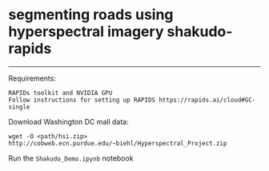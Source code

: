# segmenting roads using hyperspectral imagery shakudo-rapids
---
Requirements:
```
RAPIDs toolkit and NVIDIA GPU
Follow instructions for setting up RAPIDS https://rapids.ai/cloud#GC-single
```
Download Washington DC mall data:
```
wget -O <path/hsi.zip> http://cobweb.ecn.purdue.edu/~biehl/Hyperspectral_Project.zip
```
Run the `Shakudo_Demo.ipynb` notebook
